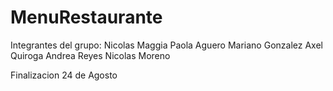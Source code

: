 # MenuRestaurante


Integrantes del grupo: 
Nicolas Maggia
Paola Aguero
Mariano Gonzalez
Axel Quiroga
Andrea Reyes 
Nicolas Moreno 

Finalizacion 24 de Agosto
